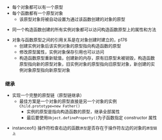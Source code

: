 - 每个对象都可以有一个原型
- 每个函数都有一个原型对象
  - 该原型对象将被自动设置为通过该函数创建的对象的原型

* 同一个构造函数创建的所有实例对象都可以访问构造函数原型上的属性和方法

- 对象与函数原型之间的引用关系是在对象创建时建立的，p176
  - 创建实例对象后该实例对象的原型指向构造函数的原型
  - 修改原型属性，实例对象保存引用也可以访问
  - 构造函数原型重新赋值，创建新的内存，原有旧原型未被销毁，构造函数原型指向新的原型对象，旧实例对象的原型指向旧原型对象，新创建的实例对象原型指向新原型对象

### 继承

- 实现一个完整的原型链（原型链继承）
  - 最佳方案是一个对象的原型直接是另一个对象的实例 `Child.prototype=new Father()`
    - 实例的原型是指向构造函数的原型，继承全部属性
    * 最后要使用`Object.defineProperty()`为子函数指定 constructor 属性

* instanceof() 操作符检查右边的函数`原型`是否存在于操作符左边的对象的`原型链上`

